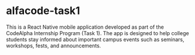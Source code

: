 # alfacode-task1
This is a React Native mobile application developed as part of the CodeAlpha Internship Program (Task 1). The app is designed to help college students stay informed about important campus events such as seminars, workshops, fests, and announcements.
